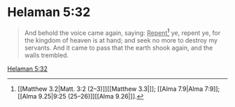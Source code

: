 # Helaman 5:32

> And behold the voice came again, saying: <u>Repent</u>[^a] ye, repent ye, for the kingdom of heaven is at hand; and seek no more to destroy my servants. And it came to pass that the earth shook again, and the walls trembled.

[Helaman 5:32](https://www.churchofjesuschrist.org/study/scriptures/bofm/hel/5?lang=eng&id=p32#p32)


[^a]: [[Matthew 3.2|Matt. 3:2 (2–3)]][[Matthew 3.3|]]; [[Alma 7.9|Alma 7:9]]; [[Alma 9.25|9:25 (25–26)]][[Alma 9.26|]].  
